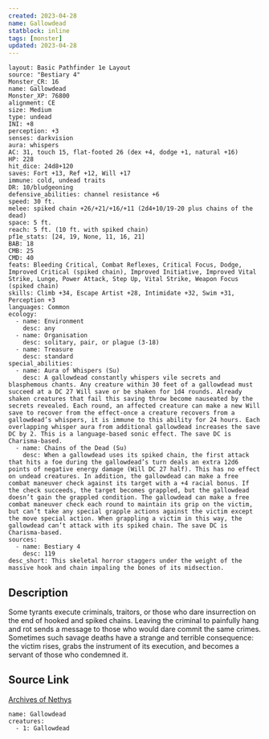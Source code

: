 ```yaml
---
created: 2023-04-28
name: Gallowdead
statblock: inline
tags: [monster]
updated: 2023-04-28
---
```

```statblock
layout: Basic Pathfinder 1e Layout
source: "Bestiary 4"
Monster_CR: 16
name: Gallowdead
Monster_XP: 76800
alignment: CE
size: Medium
type: undead
INI: +8
perception: +3
senses: darkvision
aura: whispers
AC: 31, touch 15, flat-footed 26 (dex +4, dodge +1, natural +16)
HP: 228
hit_dice: 24d8+120
saves: Fort +13, Ref +12, Will +17
immune: cold, undead traits
DR: 10/bludgeoning
defensive_abilities: channel resistance +6
speed: 30 ft.
melee: spiked chain +26/+21/+16/+11 (2d4+10/19-20 plus chains of the dead)
space: 5 ft.
reach: 5 ft. (10 ft. with spiked chain)
pf1e_stats: [24, 19, None, 11, 16, 21]
BAB: 18
CMB: 25
CMD: 40
feats: Bleeding Critical, Combat Reflexes, Critical Focus, Dodge, Improved Critical (spiked chain), Improved Initiative, Improved Vital Strike, Lunge, Power Attack, Step Up, Vital Strike, Weapon Focus (spiked chain)
skills: Climb +34, Escape Artist +28, Intimidate +32, Swim +31, Perception +3
languages: Common
ecology:
  - name: Environment
    desc: any
  - name: Organisation
    desc: solitary, pair, or plague (3-18)
  - name: Treasure
    desc: standard
special_abilities:
  - name: Aura of Whispers (Su)
    desc: A gallowdead constantly whispers vile secrets and blasphemous chants. Any creature within 30 feet of a gallowdead must succeed at a DC 27 Will save or be shaken for 1d4 rounds. Already shaken creatures that fail this saving throw become nauseated by the secrets revealed. Each round, an affected creature can make a new Will save to recover from the effect-once a creature recovers from a gallowdead’s whispers, it is immune to this ability for 24 hours. Each overlapping whisper aura from additional gallowdead increases the save DC by 2. This is a language-based sonic effect. The save DC is Charisma-based.
  - name: Chains of the Dead (Su)
    desc: When a gallowdead uses its spiked chain, the first attack that hits a foe during the gallowdead’s turn deals an extra 12d6 points of negative energy damage (Will DC 27 half). This has no effect on undead creatures. In addition, the gallowdead can make a free combat maneuver check against its target with a +4 racial bonus. If the check succeeds, the target becomes grappled, but the gallowdead doesn’t gain the grappled condition. The gallowdead can make a free combat maneuver check each round to maintain its grip on the victim, but can’t take any special grapple actions against the victim except the move special action. When grappling a victim in this way, the gallowdead can’t attack with its spiked chain. The save DC is Charisma-based.
sources:
  - name: Bestiary 4
    desc: 119
desc_short: This skeletal horror staggers under the weight of the massive hook and chain impaling the bones of its midsection.
```
## Description
Some tyrants execute criminals, traitors, or those who dare insurrection on the end of hooked and spiked chains. Leaving the criminal to painfully hang and rot sends a message to those who would dare commit the same crimes. Sometimes such savage deaths have a strange and terrible consequence: the victim rises, grabs the instrument of its execution, and becomes a servant of those who condemned it.
## Source Link
[Archives of Nethys](https://aonprd.com/MonsterDisplay.aspx?ItemName=Gallowdead)
```encounter-table
name: Gallowdead
creatures:
  - 1: Gallowdead
```
